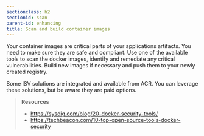 ```yaml
---
sectionclass: h2
sectionid: scan
parent-id: enhancing
title: Scan and build container images
---
```


Your container images are critical parts of your applications artifacts. You need to make sure they are safe and compliant. 
Use one of the available tools to scan the docker images, identify and remediate any critical vulnerabilities. 
Build new images if necessary and push them to your newly created registry.

Some ISV solutions are integrated and available from ACR. You can leverage these solutions, but be aware they are paid options.

> **Resources**
> * <https://sysdig.com/blog/20-docker-security-tools/>
> * <https://techbeacon.com/10-top-open-source-tools-docker-security>
